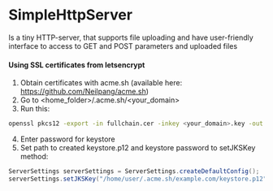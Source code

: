 # SimpleHttpServer

Is a tiny HTTP-server, that supports file uploading and have user-friendly interface to access to GET and POST parameters and uploaded files

#### Using SSL certificates from letsencrypt
1) Obtain certificates with acme.sh (available here: https://github.com/Neilpang/acme.sh)
2) Go to <home_folder>/.acme.sh/<your_domain>
3) Run this:
```bash
openssl pkcs12 -export -in fullchain.cer -inkey <your_domain>.key -out keystore.p12 -name tomcat -CAfile ca.cer -caname root
```
4) Enter password for keystore
5) Set path to created keystore.p12 and keystore password to setJKSKey method:
```java
ServerSettings serverSettings = ServerSettings.createDefaultConfig();
serverSettings.setJKSKey("/home/user/.acme.sh/example.com/keystore.p12", "storepass")
```
